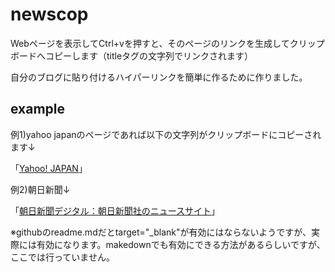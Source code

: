 # newscop

Webページを表示してCtrl+vを押すと、そのページのリンクを生成してクリップボードへコピーします（titleタグの文字列でリンクされます）

自分のブログに貼り付けるハイパーリンクを簡単に作るために作りました。

## example

例1)yahoo japanのページであれば以下の文字列がクリップボードにコピーされます↓

「<a href="https://www.yahoo.co.jp/" target="_blank">Yahoo! JAPAN</a>」

例2)朝日新聞↓

「<a href="https://www.asahi.com/" target="_blank">朝日新聞デジタル：朝日新聞社のニュースサイト</a>」

※githubのreadme.mdだとtarget="_blank"が有効にはならないようですが、実際には有効になります。makedownでも有効にできる方法があるらしいですが、ここでは行っていません。
